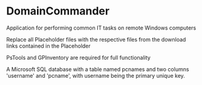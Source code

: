 DomainCommander
===============

Application for performing common IT tasks on remote Windows computers

Replace all Placeholder files with the respective files from the download links contained in the Placeholder

PsTools and GPInventory are required for full functionality

A Microsoft SQL database with a table named pcnames and two columns 'username' and 'pcname', with username being the primary unique key.
